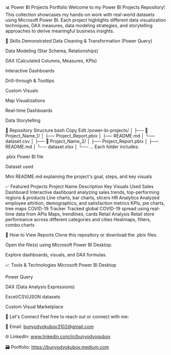 📊 Power BI Projects Portfolio
Welcome to my Power BI Projects Repository! This collection showcases my hands-on work with real-world datasets using Microsoft Power BI. Each project highlights different data visualization techniques, DAX measures, data modeling strategies, and storytelling approaches to derive meaningful business insights.

🧠 Skills Demonstrated
Data Cleaning & Transformation (Power Query)

Data Modeling (Star Schema, Relationships)

DAX (Calculated Columns, Measures, KPIs)

Interactive Dashboards

Drill-through & Tooltips

Custom Visuals

Map Visualizations

Real-time Dashboards

Data Storytelling

📁 Repository Structure
bash
Copy
Edit
/power-bi-projects/
│
├── 📂 Project_Name_1/
│   ├── Project_Report.pbix
│   ├── README.md
│   └── dataset.csv
│
├── 📂 Project_Name_2/
│   ├── Project_Report.pbix
│   ├── README.md
│   └── dataset.xlsx
│
└── ...
Each folder includes:

.pbix Power BI file

Dataset used

Mini README.md explaining the project's goal, steps, and key visuals

✅ Featured Projects
Project Name	Description	Key Visuals Used
Sales Dashboard	Interactive dashboard analyzing sales trends, top-performing regions & products	Line charts, bar charts, slicers
HR Analytics	Analyzed employee attrition, demographics, and satisfaction metrics	KPIs, pie charts, tree maps
COVID-19 Tracker	Tracked global COVID-19 spread using real-time data from APIs	Maps, trendlines, cards
Retail Analysis	Retail store performance across different categories and cities	Heatmaps, filters, combo charts

🚀 How to View Reports
Clone this repository or download the .pbix files.

Open the file(s) using Microsoft Power BI Desktop.

Explore dashboards, visuals, and DAX formulas.

📈 Tools & Technologies
Microsoft Power BI Desktop

Power Query

DAX (Data Analysis Expressions)

Excel/CSV/JSON datasets

Custom Visual Marketplace

🤝 Let's Connect
Feel free to reach out or connect with me:

📧 Email: bunyodyokubov3102@gmail.com

🌐 LinkedIn: www.linkedin.com/in/bunyodyoqubov

🗃️ Portfolio: https://bunyodyokubov.medium.com

